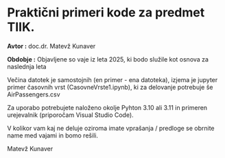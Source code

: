 # Praktični primeri kode za predmet TIIK.

**Avtor :** doc.dr. Matevž Kunaver

**Obdobje :** Objavljene so vaje iz leta 2025, ki bodo služile kot osnova za naslednja leta

Večina datotek je samostojnih (en primer - ena datoteka), izjema je jupyter primer časovnih vrst (CasovneVrste1.ipynb), ki za delovanje potrebuje še AirPassengers.csv

Za uporabo potrebujete naloženo okolje Pyhton 3.10 ali 3.11 in primeren urejevalnik (priporočam Visual Studio Code).

V kolikor vam kaj ne deluje oziroma imate vprašanja / predloge se obrnite name med vajami in bomo rešili.

Matevž Kunaver



